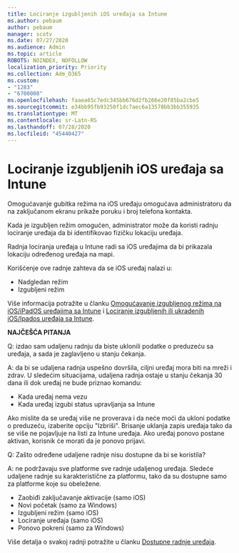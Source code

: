 ```yaml
---
title: Lociranje izgubljenih iOS uređaja sa Intune
ms.author: pebaum
author: pebaum
manager: scotv
ms.date: 07/27/2020
ms.audience: Admin
ms.topic: article
ROBOTS: NOINDEX, NOFOLLOW
localization_priority: Priority
ms.collection: Adm_O365
ms.custom:
- "1283"
- "6700008"
ms.openlocfilehash: faaea65c7edc345bb676d2fb266e20f85ba2cbe5
ms.sourcegitcommit: e34bb95fb93250f1dc7aec6a13578bb3bb355935
ms.translationtype: MT
ms.contentlocale: sr-Latn-RS
ms.lasthandoff: 07/28/2020
ms.locfileid: "45440427"
---
```

# <a name="locating-lost-ios-devices-with-intune"></a>Lociranje izgubljenih iOS uređaja sa Intune

Omogućavanje gubitka režima na iOS uređaju omogućava administratoru da na zaključanom ekranu prikaže poruku i broj telefona kontakta.

Kada je izgubljen režim omogućen, administrator može da koristi radnju lociranje uređaja da bi identifikovao fizičku lokaciju uređaja.

Radnja lociranja uređaja u Intune radi sa iOS uređajima da bi prikazala lokaciju određenog uređaja na mapi.

Korišćenje ove radnje zahteva da se iOS uređaj nalazi u:

- Nadgledan režim
- Izgubljeni režim

Više informacija potražite u članku [Omogućavanje izgubljenog režima na iOS/iPadOS uređajima sa Intune](https://docs.microsoft.com/intune/device-lost-mode) i [Lociranje izgubljenih ili ukradenih iOS/Ipados uređaja sa Intune](https://docs.microsoft.com/intune/device-locate).

**NAJČEŠĆA PITANJA**

Q: izdao sam udaljenu radnju da biste uklonili podatke o preduzeću sa uređaja, a sada je zaglavljeno u stanju čekanja.

A: da bi se udaljena radnja uspešno dovršila, ciljni uređaj mora biti na mreži i zdrav. U sledećim situacijama, udaljena radnja ostaje u stanju čekanja 30 dana ili dok uređaj ne bude priznao komandu:

- Kada uređaj nema vezu
- Kada uređaj izgubi status upravljanja sa Intune

Ako mislite da se uređaj više ne proverava i da neće moći da ukloni podatke o preduzeću, izaberite opciju "Izbriši". Brisanje uklanja zapis uređaja tako da se više ne pojavljuje na listi za Intune uređaja. Ako uređaj ponovo postane aktivan, korisnik će morati da je ponovo prijavi.

Q: Zašto određene udaljene radnje nisu dostupne da bi se koristila?

A: ne podržavaju sve platforme sve radnje udaljenog uređaja. Sledeće udaljene radnje su karakteristične za platformu, tako da su dostupne samo za platforme koje su obeležene.

- Zaobiđi zaključavanje aktivacije (samo iOS)
- Novi početak (samo za Windows)
- Izgubljeni režim (samo iOS)
- Lociranje uređaja (samo iOS)
- Ponovo pokreni (samo za Windows)

Više detalja o svakoj radnji potražite u članku [Dostupne radnje uređaja](https://docs.microsoft.com/intune/device-management#available-device-actions).